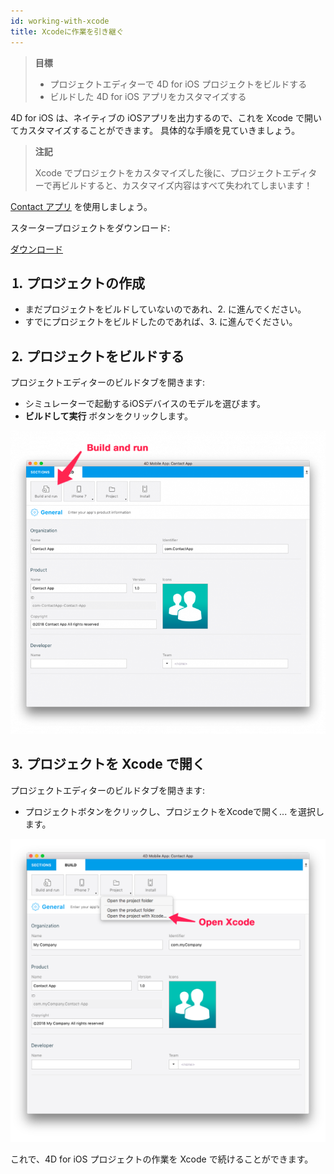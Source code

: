 ```yaml
---
id: working-with-xcode
title: Xcodeに作業を引き継ぐ
---
```


> **目標**
> 
> * プロジェクトエディターで 4D for iOS プロジェクトをビルドする
> * ビルドした 4D for iOS アプリをカスタマイズする

4D for iOS は、ネイティブの iOSアプリを出力するので、これを Xcode で開いてカスタマイズすることができます。 具体的な手順を見ていきましょう。

> **注記**
> 
> Xcode でプロジェクトをカスタマイズした後に、プロジェクトエディターで再ビルドすると、カスタマイズ内容はすべて失われてしまいます！


[Contact アプリ](../create-your-first-app) を使用しましょう。

スタータープロジェクトをダウンロード:

<div className="center-button">
<a
  className="button button--primary"
  href="#">
  ダウンロード
</a>
</div>

## ⒈ プロジェクトの作成

* まだプロジェクトをビルドしていないのであれ、2. に進んでください。
* すでにプロジェクトをビルドしたのであれば、3. に進んでください。

## ⒉ プロジェクトをビルドする

プロジェクトエディターのビルドタブを開きます:

* シミュレーターで起動するiOSデバイスのモデルを選びます。
* **ビルドして実行** ボタンをクリックします。

![ビルドして実行](img/build-and-run.png)

## ⒊ プロジェクトを Xcode で開く

プロジェクトエディターのビルドタブを開きます:

* プロジェクトボタンをクリックし、プロジェクトをXcodeで開く... を選択します。

![プロジェクトを Xcode で開く](img/Open-your-project-Xcode-4D-for-iOS.png)

これで、4D for iOS プロジェクトの作業を Xcode で続けることができます。